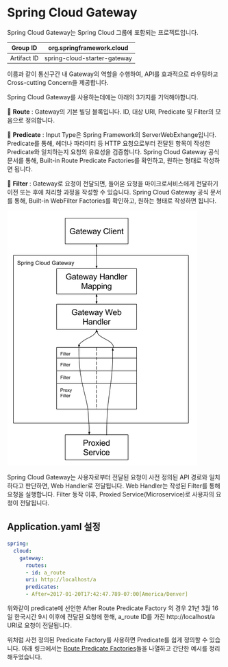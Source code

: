 # Spring Cloud Gateway

Spring Cloud Gateway는 Spring Cloud 그룹에 포함되는 프로젝트입니다.

| Group ID | org.springframework.cloud |
| --- | --- |
| Artifact ID | spring-cloud-starter-gateway |

이름과 같이 통신구간 내 Gateway의 역할을 수행하여, API를 효과적으로 라우팅하고 Cross-cutting Concern을 제공합니다.

Spring Cloud Gateway를 사용하는데에는 아래의 3가지를 기억해야합니다.

🎁 **Route** : Gateway의 기본 빌딩 블록입니다. ID, 대상 URI, Predicate 및 Filter의 모음으로 정의합니다.

🎁 **Predicate** : Input Type은 Spring Framework의 ServerWebExhange입니다. Predicate를 통해, 헤더나 파라미터 등 HTTP 요청으로부터 전달된 항목이 작성한 Predicate와 일치하는지 요청의 유효성을 검증합니다. Spring Cloud Gateway 공식 문서를 통해, Built-in Route Predicate Factories를 확인하고, 원하는 형태로 작성하면 됩니다.

🎁 **Filter** : Gateway로 요청이 전달되면, 들어온 요청을 마이크로서비스에게 전달하기 이전 또는 후에 처리할 과정을 작성할 수 있습니다. Spring Cloud Gateway 공식 문서를 통해, Built-in WebFilter Factories를 확인하고, 원하는 형태로 작성하면 됩니다.

![img_1.png](../img/img.png)

Spring Cloud Gateway는 사용자로부터 전달된 요청이 사전 정의된 API 경로와 일치하다고 판단하면, Web Handler로 전달됩니다. Web Handler는 작성된 Filter를 통해 요청을 실행합니다. Filter 동작 이후, Proxied Service(Microservice)로 사용자의 요청이 전달됩니다.

## Application.yaml 설정

```yaml
spring:
  cloud:
    gateway:
      routes:
      - id: a_route
      uri: http://localhost/a
      predicates:
      - After=2017-01-20T17:42:47.789-07:00[America/Denver]
```

위와같이 predicate에 선언한 After Route Predicate Factory 의 경우 21년 3월 16일 한국시간 9시 이후에 전달된 요청에 한해, a_route ID를 가진 http://localhost/a URI로 요청이 전달됩니다.

위처럼 사전 정의된 Predicate Factory를 사용하면 Predicate를 쉽게 정의할 수 있습니다. 아래 링크에서는 [Route Predicate Factories](./분석_RoutePredicateFactories.md)들을 나열하고 간단한 예시를 정리해두었습니다.


